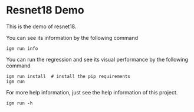 # Resnet18 Demo

This is the demo of resnet18.

You can see its information by the following command

```shell
igm run info
```

You can run the regression and see its visual performance by the following command

```shell
igm run install  # install the pip requirements
igm run
```

For more help information, just see the help information of this project.

```shell
igm run -h
```

